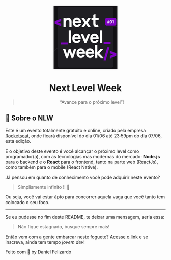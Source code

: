 <p align='center'>
  <img width='200' height='200' alt="GoStack" src="assets/logo-nwl.png" />
</p>

<h1 align="center">
  Next Level Week
</h1>

<blockquote align="center">“Avance para o próximo level”!</blockquote>

## :rocket: Sobre o NLW

Este é um evento totalmente gratuito e online, criado pela empresa [Rocketseat](https://github.com/Rocketseat), onde ficará disponível do dia 01/06 até 23:59pm do dia 07/06, esta edição.

E o objetivo deste evento é você alcançar o próximo level como programador(a), com as tecnologias mas modernas do mercado: **Node.js** para o backend e o **React** para o frontend, tanto na parte web (ReactJs), como também para o mobile (React Native).

Já pensou em quanto de conhecimento você pode adquirir neste evento?

> Simplismente infinito !! 🚀

Ou seja, você vai estar ápto para concorrer aquela vaga que você tanto tem colocado o seu foco.

___

Se eu pudesse no fim deste README, te deixar uma mensagem, seria essa:

<blockquote>Não fique estagnado, busque sempre mais!</blockquote>

Então vem com a gente embarcar neste foguete? [Acesse o link](https://nextlevelweek.com/inscricao/1) e se inscreva, ainda tem tempo *jovem dev*!

Feito com 💜 by Daniel Felizardo